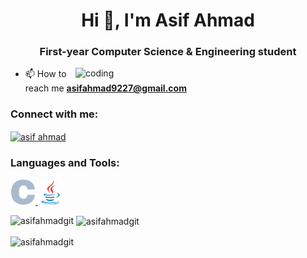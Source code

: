 <h1 align="center">Hi 👋, I'm Asif Ahmad</h1>
<h3 align="center">First-year Computer Science & Engineering student</h3>

<img align="right" alt="coding" width="400" src="https://i.redd.it/n8agw6z2smyb1.gif">

- 📫 How to reach me **asifahmad9227@gmail.com**

<h3 align="left">Connect with me:</h3>
<p align="left">
<a href="https://linkedin.com/in/asif-ahmad-/" target="blank"><img align="center" src="https://raw.githubusercontent.com/rahuldkjain/github-profile-readme-generator/master/src/images/icons/Social/linked-in-alt.svg" alt="asif ahmad" height="30" width="40" /></a>
</p>

<h3 align="left">Languages and Tools:</h3>
<p align="left"> <a href="https://www.cprogramming.com/" target="_blank" rel="noreferrer"> <img src="https://raw.githubusercontent.com/devicons/devicon/master/icons/c/c-original.svg" alt="c" width="40" height="40"/> </a> <a href="https://www.java.com" target="_blank" rel="noreferrer"> <img src="https://raw.githubusercontent.com/devicons/devicon/master/icons/java/java-original.svg" alt="java" width="40" height="40"/> </a> </p>

<p><img align="left" src="https://github-readme-stats.vercel.app/api/top-langs?username=asifahmadgit&show_icons=true&locale=en&layout=compact" alt="asifahmadgit" /></p>

<p>&nbsp;<img align="center" src="https://github-readme-stats.vercel.app/api?username=asifahmadgit&show_icons=true&locale=en" alt="asifahmadgit" /></p>

<p><img align="center" src="https://github-readme-streak-stats.herokuapp.com/?user=asifahmadgit&" alt="asifahmadgit" /></p>
